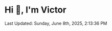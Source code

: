 <h1>Hi 👋, I'm Victor </h1>

<!--RECENT_ACTIVITY:start-->
<!--RECENT_ACTIVITY:end-->

<!--RECENT_ACTIVITY:last_update-->
Last Updated: Sunday, June 8th, 2025, 2:13:36 PM
<!--RECENT_ACTIVITY:last_update_end-->
